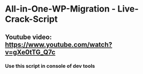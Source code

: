 # All-in-One-WP-Migration - Live-Crack-Script

## Youtube video: https://www.youtube.com/watch?v=gXe0tTG_Q7c

### Use this script in console of dev tools
